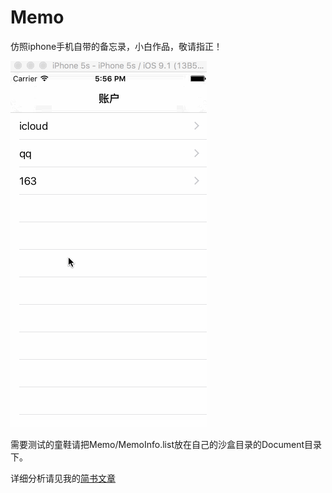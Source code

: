 # Memo
仿照iphone手机自带的备忘录，小白作品，敬请指正！

![Memo](https://github.com/foolish-boy/Memo/blob/master/Memo/memo.gif)


需要测试的童鞋请把Memo/MemoInfo.list放在自己的沙盒目录的Document目录下。

详细分析请见我的[简书文章]()
